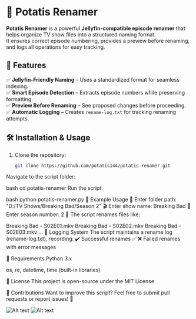 # 📂 Potatis Renamer

**Potatis Renamer** is a powerful **Jellyfin-compatible episode renamer** that helps organize TV show files into a structured naming format.  
It ensures correct episode numbering, provides a preview before renaming, and logs all operations for easy tracking.

## 🚀 Features
✅ **Jellyfin-Friendly Naming** – Uses a standardized format for seamless indexing.  
✅ **Smart Episode Detection** – Extracts episode numbers while preserving formatting.  
✅ **Preview Before Renaming** – See proposed changes before proceeding.  
✅ **Automatic Logging** – Creates `rename-log.txt` for tracking renaming attempts.  

## 🛠️ Installation & Usage
1. Clone the repository:
   ```bash
   git clone https://github.com/potatis144/potatis-renamer.git
Navigate to the script folder:

bash
cd potatis-renamer
Run the script:

bash
python potatis-renamer.py
📖 Example Usage
📂 Enter folder path: "D:/TV Shows/Breaking Bad/Season 2"
🎬 Enter show name: Breaking Bad
📅 Enter season number: 2
🔄 The script renames files like:

Breaking Bad - S02E01.mkv
Breaking Bad - S02E02.mkv
Breaking Bad - S02E03.mkv
...
📜 Logging System
The script maintains a rename log (rename-log.txt), recording: ✔️ Successful renames ✅ ❌ Failed renames with error messages

🔧 Requirements
Python 3.x

os, re, datetime, time (built-in libraries)

📜 License
This project is open-source under the MIT License.

🤝 Contributions
Want to improve this script? Feel free to submit pull requests or report issues! 🚀

![Alt text](https://r2.e-z.host/90e02276-aaf6-441f-880e-09ebaabd2e85/2kj9lnoz.png)
![Alt text](https://r2.e-z.host/90e02276-aaf6-441f-880e-09ebaabd2e85/ai93agcz.png)
